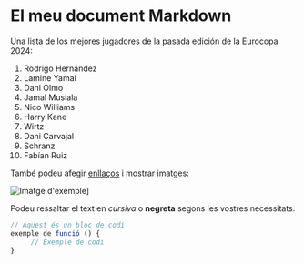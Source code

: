 # El meu document Markdown

Una lista de los mejores jugadores de la pasada edición de la Eurocopa 2024:

1. Rodrigo Hernández
2. Lamine Yamal
3. Dani Olmo
4. Jamal Musiala
5. Nico Williams
6. Harry Kane
7. Wirtz
8. Dani Carvajal
9. Schranz
10. Fabían Ruiz


També podeu afegir [enllaços]([https://cloudfront-eu-central-1.images.arcpublishing.com/diarioas/TDYFBIXLYZRBGHAMT7NLFU4JJQ.jpg]) i mostrar imatges:

![Imatge d'exemple]([https://cloudfront-eu-central-1.images.arcpublishing.com/diarioas/TDYFBIXLYZRBGHAMT7NLFU4JJQ.jpg)]


Podeu ressaltar el text en *cursiva* o **negreta** segons les vostres necessitats.

```javascript
// Aquest és un bloc de codi
exemple de funció () {
     // Exemple de codi
}
